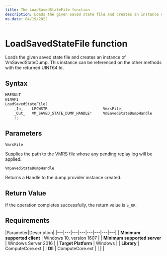 ```yaml
---
title: The LoadSavedStateFile function
description: Loads the given saved state file and creates an instance of VmSavedStateDump. This instance can be referenced on the other methods with the returned UINT64 Id.
ms.date: 04/19/2022
---
```


# LoadSavedStateFile function

Loads the given saved state file and creates an instance of VmSavedStateDump. This instance can be referenced on the other methods with the returned UINT64 Id.

## Syntax

```C
HRESULT
WINAPI
LoadSavedStateFile(
    _In_    LPCWSTR                         VmrsFile,
    _Out_   VM_SAVED_STATE_DUMP_HANDLE*     VmSavedStateDumpHandle
    );
```

## Parameters

`VmrsFile`

Supplies the path to the VMRS file whose any pending replay log will be applied.

`VmSavedStateDumpHandle`

Returns a Handle to the dump provider instance created.

## Return Value

If the operation completes successfully, the return value is `S_OK`.

## Requirements

|Parameter|Description|
|---|---|---|---|---|---|---|---|
| **Minimum supported client** | Windows 10, version 1607 |
| **Minimum supported server** | Windows Server 2016 |
| **Target Platform** | Windows |
| **Library** | ComputeCore.ext |
| **Dll** | ComputeCore.ext |
|    |    |
